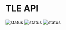 # TLE API

![status](https://badgen.net/uptime-robot/status/m781499721-d42767e28cc71aea507fb087)
![status](https://badgen.net/uptime-robot/month/m781499721-d42767e28cc71aea507fb087)
![status](https://badgen.net/uptime-robot/response/m781499721-d42767e28cc71aea507fb087)
